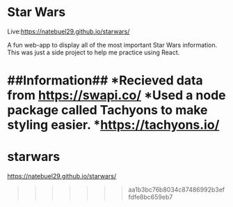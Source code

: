 
# Star Wars

Live:https://natebuel29.github.io/starwars/

A fun web-app to display all of the most important Star Wars information.
This was just a side project to help me practice using React.

##Information##
*Recieved data from https://swapi.co/
*Used a node package called Tachyons to make styling easier.
	*https://tachyons.io/
=======
# starwars
https://natebuel29.github.io/starwars/
>>>>>>> aa1b3bc76b8034c87486992b3effdfe8bc659eb7
